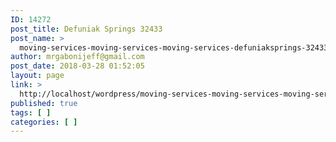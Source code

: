 ```yaml
---
ID: 14272
post_title: Defuniak Springs 32433
post_name: >
  moving-services-moving-services-moving-services-defuniaksprings-32433
author: mrgabonijeff@gmail.com
post_date: 2018-03-28 01:52:05
layout: page
link: >
  http://localhost/wordpress/moving-services-moving-services-moving-services-defuniaksprings-32433/
published: true
tags: [ ]
categories: [ ]
---
```

